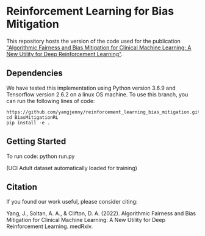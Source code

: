 # Reinforcement Learning for Bias Mitigation

This repository hosts the version of the code used for the publication ["Algorithmic Fairness and Bias Mitigation for Clinical Machine Learning: A New Utility for Deep Reinforcement Learning"](https://www.medrxiv.org/content/10.1101/2022.06.24.22276853v1). 

## Dependencies

We have tested this implementation using Python version 3.6.9 and Tensorflow version 2.6.2 on a linux OS machine. To use this branch, you can run the following lines of code:

```
https://github.com/yangjenny/reinforcement_learning_bias_mitigation.git
cd BiasMitigationRL
pip install -e .
```

## Getting Started

To run code: python run.py

(UCI Adult dataset automatically loaded for training)

## Citation

If you found our work useful, please consider citing:

Yang, J., Soltan, A. A., & Clifton, D. A. (2022). Algorithmic Fairness and Bias Mitigation for Clinical Machine Learning: A New Utility for Deep Reinforcement Learning. medRxiv.



